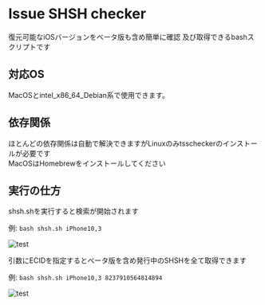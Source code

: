 # Issue SHSH checker
復元可能なiOSバージョンをベータ版も含め簡単に確認 及び取得できるbashスクリプトです

## 対応OS
MacOSとintel_x86_64_Debian系で使用できます。

## 依存関係
ほとんどの依存関係は自動で解決できますがLinuxのみtsscheckerのインストールが必要です  
MacOSはHomebrewをインストールしてください

## 実行の仕方
shsh.shを実行すると検索が開始されます

例: `bash shsh.sh iPhone10,3`

![test](Docs/test.png)

引数にECIDを指定するとベータ版を含め発行中のSHSHを全て取得できます

例: `bash shsh.sh iPhone10,3 8237910564814894`

![test](Docs/shsh.png)
